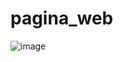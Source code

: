 # pagina_web
![image](https://user-images.githubusercontent.com/67319437/162011277-26a6e2ce-35f8-46c7-ae81-0d7ac63481c3.png)
